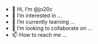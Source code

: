 - 👋 Hi, I’m @jo20c
- 👀 I’m interested in ...
- 🌱 I’m currently learning ...
- 💞️ I’m looking to collaborate on ...
- 📫 How to reach me ...

<!---
jo20c/jo20c is a ✨ special ✨ repository because its `README.md` (this file) appears on your GitHub profile.
You can click the Preview link to take a look at your changes.
--->
